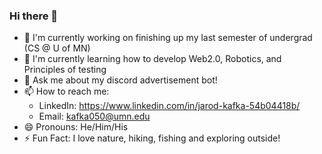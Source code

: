 ### Hi there 👋

- 🔭 I'm currently working on finishing up my last semester of undergrad (CS @ U of MN)
- 🌱 I'm currently learning how to develop Web2.0, Robotics, and Principles of testing
- 💬 Ask me about my discord advertisement bot!
- 📫 How to reach me: 
  - LinkedIn: https://www.linkedin.com/in/jarod-kafka-54b04418b/
  - Email: kafka050@umn.edu
- 😄 Pronouns: He/Him/His
- ⚡ Fun Fact: I love nature, hiking, fishing and exploring outside!

<!--
**kafka050/kafka050** is a ✨ _special_ ✨ repository because its `README.md` (this file) appears on your GitHub profile.

Here are some ideas to get you started:

- 🔭 I’m currently working on ...
- 🌱 I’m currently learning ...
- 👯 I’m looking to collaborate on ...
- 🤔 I’m looking for help with ...
- 💬 Ask me about ...
- 📫 How to reach me: ...
- 😄 Pronouns: ...
- ⚡ Fun fact: ...
-->
